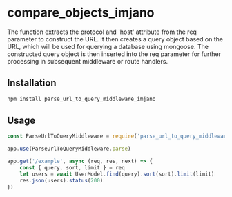 # compare_objects_imjano

The function extracts the protocol and 'host' attribute from the req parameter to construct the URL.
It then creates a query object based on the URL, which will be used for querying a database using mongoose.
The constructed query object is then inserted into the req parameter for further processing in subsequent middleware or route handlers.

## Installation

```bash
npm install parse_url_to_query_middleware_imjano
```

## Usage

```javascript
const ParseUrlToQueryMiddleware = require('parse_url_to_query_middleware_imjano')

app.use(ParseUrlToQueryMiddleware.parse)

app.get('/example', async (req, res, next) => {
	const { query, sort, limit } = req
	let users = await UserModel.find(query).sort(sort).limit(limit)
	res.json(users).status(200)
})
```
